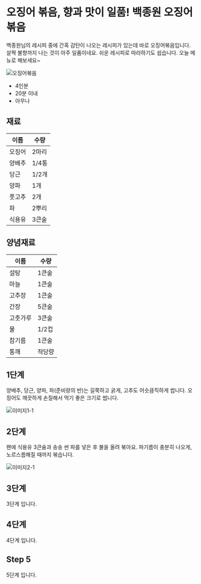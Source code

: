 # 오징어 볶음, 향과 맛이 일품! 백종원 오징어 볶음

백종원님의 레시피 중에 간혹 감탄이 나오는 레시피가 있는데 바로 오징어볶음입니다. 
살짝 불향까지 나는 것이 아주 일품이네요.
쉬운 레시피로 따라하기도 쉽습니다.
오늘 메뉴로 해보세요~

![오징어볶음](https://recipe1.ezmember.co.kr/cache/recipe/2019/01/04/518d5bf35102aa51bf58078f7a25dc751.jpg)

- 4인분
- 20분 이내
- 아무나

## 재료
| 이름 | 수량 |
| -- | -- |
| 오징어 | 2마리 |
| 양배추 | 1/4통 |
| 당근 | 1/2개 |
| 양파 | 1개 |
| 풋고추 | 2개 |
| 파 | 2뿌리 |
| 식용유 | 3큰술 |

## 양념재료
| 이름 | 수량 |
| -- | -- |
| 설탕 | 1큰술 |
| 마늘 | 1큰술 |
| 고추장 | 1큰술 |
| 간장 | 5큰술 |
| 고춧가루 | 3큰술 |
| 물 | 1/2컵 |
| 참기름 | 1큰술 |
| 통깨 | 적당량 |

## 1단계
양배추, 당근, 양파, 파(준비량의 반)는 길쭉하고 굵게, 고추도 어슷큼직하게 썹니다.
오징어도 깨끗하게 손질해서 먹기 좋은 크기로 썹니다.

![이미지1-1](https://recipe1.ezmember.co.kr/cache/recipe/2019/01/04/7adc229ac4fb344680fa9853c3648b321.jpg)


## 2단계
팬에 식용유 3큰술과 송송 썬 파를 넣은 후 불을 올려 볶아요.
파기름이 충분히 나오게, 노르스름해질 때까지 볶습니다.

![이미지2-1](https://recipe1.ezmember.co.kr/cache/recipe/2019/01/04/c4605fc7eb7089380dfada6c9e59a56e1.jpg)

## 3단계

3단계 입니다.

## 4단계

4단계 입니다.

## Step 5

5단계 입니다.
